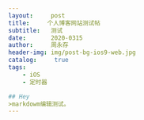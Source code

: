 ```yaml
---
layout:     post
title:     个人博客网站测试帖
subtitle:   测试
date:       2020-0315
author:     周永存
header-img: img/post-bg-ios9-web.jpg
catalog: 	 true
tags:
    - iOS
    - 定时器

## Hey
>markdowm编辑测试。
---
```

